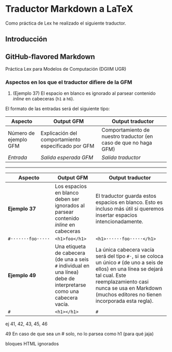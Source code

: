 # Traductor Markdown a LaTeX

Como práctica de Lex he realizado el siguiente traductor.

## Introducción

## GitHub-flavored Markdown


Práctica Lex para Modelos de Computación (DGIIM UGR)



### Aspectos en los que el traductor difiere de la GFM

1. (Ejemplo 37) El espacio en blanco es ignorado al parsear contenido _inline_ en cabeceras (`h1` a `h6`).

El formato de las entradas será del siguiente tipo:

| Aspecto | Output GFM | Output traductor |
| --- | --- | --- |
| Número de ejemplo GFM | Explicación del comportamiento especificado por GFM | Comportamiento de nuestro traductor (en caso de que no haga GFM) |
| _Entrada_ | _Salida esperada GFM_ | _Salida traductor_ |

---

| Aspecto | Output GFM | Output traductor |
| --- | --- | --- |
| **Ejemplo 37** | Los espacios en blanco deben ser ignorados al parsear contenido _inline_ en cabeceras | El traductor guarda estos espacios en blanco. Esto es incluso más útil si queremos insertar espacios intencionadamente.
| `#·······foo·····` | `<h1>foo</h1>` | `<h1>······foo·····</h1>` |
| **Ejemplo 49** | Una etiqueta de cabecera (de una a seis `#` individual en una línea) debe de interpretarse como una cabecera vacía. | La única cabecera vacía será del tipo `#·`, si se coloca un único `#` (de uno a seis de ellos) en una línea se dejará tal cual. Este reemplazamiento casi nunca se usa en Markdown (muchos editores no tienen incorporada esta regla). |
| `#` | `<h1></h1>` | `#` |

ej 41, 42, 43, 45, 46

49
En caso de que sea un # solo, no lo parsea como h1
(para qué jaja)

bloques HTML ignorados